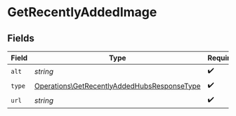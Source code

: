 # GetRecentlyAddedImage


## Fields

| Field                                                                                                      | Type                                                                                                       | Required                                                                                                   | Description                                                                                                | Example                                                                                                    |
| ---------------------------------------------------------------------------------------------------------- | ---------------------------------------------------------------------------------------------------------- | ---------------------------------------------------------------------------------------------------------- | ---------------------------------------------------------------------------------------------------------- | ---------------------------------------------------------------------------------------------------------- |
| `alt`                                                                                                      | *string*                                                                                                   | :heavy_check_mark:                                                                                         | N/A                                                                                                        | Episode 1                                                                                                  |
| `type`                                                                                                     | [Operations\GetRecentlyAddedHubsResponseType](../../Models/Operations/GetRecentlyAddedHubsResponseType.md) | :heavy_check_mark:                                                                                         | N/A                                                                                                        | background                                                                                                 |
| `url`                                                                                                      | *string*                                                                                                   | :heavy_check_mark:                                                                                         | N/A                                                                                                        | /library/metadata/45521/thumb/1644710589                                                                   |